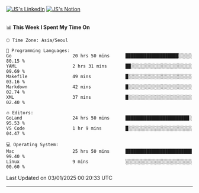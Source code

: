 
[![JS's LinkedIn](https://img.shields.io/badge/LinkedIn-blue?style=for-the-badge&logo=linkedin)](https://www.linkedin.com/in/jaeseung-lee-5a2a32139/) 
[![JS's Notion](https://img.shields.io/badge/Notion-black?style=for-the-badge&logo=notion)](https://bit.ly/ljswiki1) <br><br>
<!-- ![JS's GitHub stats](https://github-readme-stats-lemon-five.vercel.app/api?username=tkxkd0159&hide=contribs,prs,stars,issues&show_icons=true&theme=react&include_all_commits=true)   -->
<!-- ![Top Langs](https://github-readme-stats-lemon-five.vercel.app/api/top-langs/?username=tkxkd0159&layout=compact&hide=jupyter%20notebook,scss,html,css&langs_count=10)  -->


<!--START_SECTION:waka-->
📊 **This Week I Spent My Time On** 

```text
🕑︎ Time Zone: Asia/Seoul

💬 Programming Languages: 
Go                       20 hrs 50 mins      ████████████████████░░░░░   80.15 % 
YAML                     2 hrs 31 mins       ██░░░░░░░░░░░░░░░░░░░░░░░   09.69 % 
Makefile                 49 mins             █░░░░░░░░░░░░░░░░░░░░░░░░   03.16 % 
Markdown                 42 mins             █░░░░░░░░░░░░░░░░░░░░░░░░   02.74 % 
XML                      37 mins             █░░░░░░░░░░░░░░░░░░░░░░░░   02.40 % 

🔥 Editors: 
GoLand                   24 hrs 50 mins      ████████████████████████░   95.53 % 
VS Code                  1 hr 9 mins         █░░░░░░░░░░░░░░░░░░░░░░░░   04.47 % 

💻 Operating System: 
Mac                      25 hrs 50 mins      █████████████████████████   99.40 % 
Linux                    9 mins              ░░░░░░░░░░░░░░░░░░░░░░░░░   00.60 % 
```


 Last Updated on 03/01/2025 00:20:33 UTC
<!--END_SECTION:waka-->

---
<!---
<a href="https://github.com/tkxkd0159/books">
  <img align="center" src="https://github-readme-stats-lemon-five.vercel.app/api/pin/?username=tkxkd0159&repo=books&theme=react" />
</a>
-->

<!---
- 🔭 I’m currently working on ...
- 🌱 I’m currently learning blockchain and distributed network
- 👯 I’m looking to collaborate on ...
- 🤔 I’m looking for help with ...
- 💬 Ask me about ...
- 📫 How to reach me: ...
- 😄 Pronouns: ...
- ⚡ Fun fact: ...
-->
